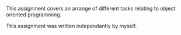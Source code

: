 This assignment covers an arrange of different tasks relating to object oriented programming.

This assignment was written independantly by myself.
